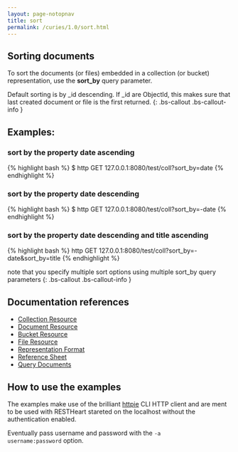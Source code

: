 ```yaml
---
layout: page-notopnav
title: sort
permalink: /curies/1.0/sort.html
---
```


## Sorting documents

To sort the documents (or files) embedded in a collection (or bucket) representation, use the **sort_by** query parameter.

Default sorting is by _id descending. If _id are ObjectId, this makes sure that last created document or file is the first returned.
{: .bs-callout .bs-callout-info }

## Examples:

### sort by the property date ascending

{% highlight bash %}
$ http GET 127.0.0.1:8080/test/coll?sort_by=date
{% endhighlight %}

### sort by the property date descending

{% highlight bash %}
$ http GET 127.0.0.1:8080/test/coll?sort_by=-date
{% endhighlight %}

### sort by the property date descending and title ascending 

{% highlight bash %}
http GET 127.0.0.1:8080/test/coll?sort_by=-date&sort_by=title
{% endhighlight %}

note that you specify multiple sort options using multiple sort_by query parameters
{: .bs-callout .bs-callout-info }

## Documentation references

* [Collection Resource](coll.html)
* [Document Resource](document.html)
* [Bucket Resource](bucket.html)
* [File Resource](file.html)
* <a href="https://softinstigate.atlassian.net/wiki/x/UICM" target="_blank">Representation Format</a>
* <a href="https://softinstigate.atlassian.net/wiki/x/SoCM" target="_blank">Reference Sheet</a>
* <a href="https://softinstigate.atlassian.net/wiki/x/XACk" target="_blank">Query Documents</a>

## How to use the examples
The examples make use of the brilliant [httpie](https://github.com/jkbrzt/httpie) CLI HTTP client and are ment to be used with RESTHeart stareted on the localhost without the authentication enabled.

Eventually pass username and password with the <code>-a username:password</code> option.
